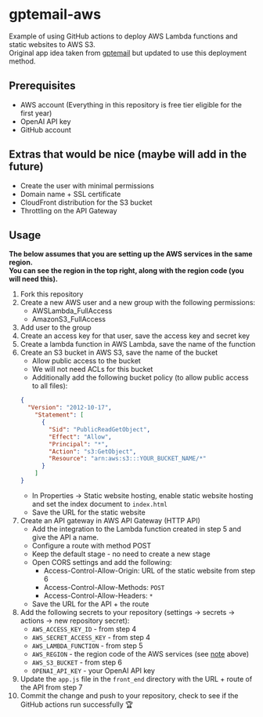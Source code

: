 # gptemail-aws
Example of using GitHub actions to deploy AWS Lambda functions and static websites to AWS S3.<br>
Original app idea taken from [gptemail](https://github.com/SeifELG/gptemail) but updated to use this deployment method.

## Prerequisites
- AWS account (Everything in this repository is free tier eligible for the first year)
- OpenAI API key
- GitHub account

## Extras that would be nice (maybe will add in the future)
- Create the user with minimal permissions
- Domain name + SSL certificate
- CloudFront distribution for the S3 bucket
- Throttling on the API Gateway

## Usage
**The below assumes that you are setting up the AWS services in the same region.**<br>
**You can see the region in the top right, along with the region code (you will need this).**
1. Fork this repository
2. Create a new AWS user and a new group with the following permissions:
   - AWSLambda_FullAccess
   - AmazonS3_FullAccess
3. Add user to the group
4. Create an access key for that user, save the access key and secret key
5. Create a lambda function in AWS Lambda, save the name of the function
6. Create an S3 bucket in AWS S3, save the name of the bucket
   - Allow public access to the bucket
   - We will not need ACLs for this bucket
   - Additionally add the following bucket policy (to allow public access to all files):
    ```json
    {
      "Version": "2012-10-17",
        "Statement": [
          {
            "Sid": "PublicReadGetObject",
            "Effect": "Allow",
            "Principal": "*",
            "Action": "s3:GetObject",
            "Resource": "arn:aws:s3:::YOUR_BUCKET_NAME/*"
          }
        ]
    }
    ```
   - In Properties -> Static website hosting, enable static website hosting and set the index document to `index.html`
   - Save the URL for the static website
7. Create an API gateway in AWS API Gateway (HTTP API)
   - Add the integration to the Lambda function created in step 5 and give the API a name.
   - Configure a route with method POST
   - Keep the default stage - no need to create a new stage
   - Open CORS settings and add the following:
     - Access-Control-Allow-Origin: URL of the static website from step 6
     - Access-Control-Allow-Methods: `POST`
     - Access-Control-Allow-Headers: `*`
   - Save the URL for the API + the route
8. Add the following secrets to your repository (settings -> secrets -> actions -> new repository secret):
    - `AWS_ACCESS_KEY_ID` - from step 4
    - `AWS_SECRET_ACCESS_KEY` - from step 4
    - `AWS_LAMBDA_FUNCTION` - from step 5
    - `AWS_REGION` - the region code of the AWS services (see [note](#usage) above)
    - `AWS_S3_BUCKET` - from step 6
    - `OPENAI_API_KEY` - your OpenAI API key
9. Update the `app.js` file in the `front_end` directory with the URL + route of the API from step 7
10. Commit the change and push to your repository, check to see if the GitHub actions run successfully 🏆
